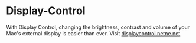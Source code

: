 # Display-Control
With Display Control, changing the brightness, contrast and volume of your Mac's external display is easier than ever.
Visit <a href="http://www.displaycontrol.netne.net">displaycontrol.netne.net</a>
